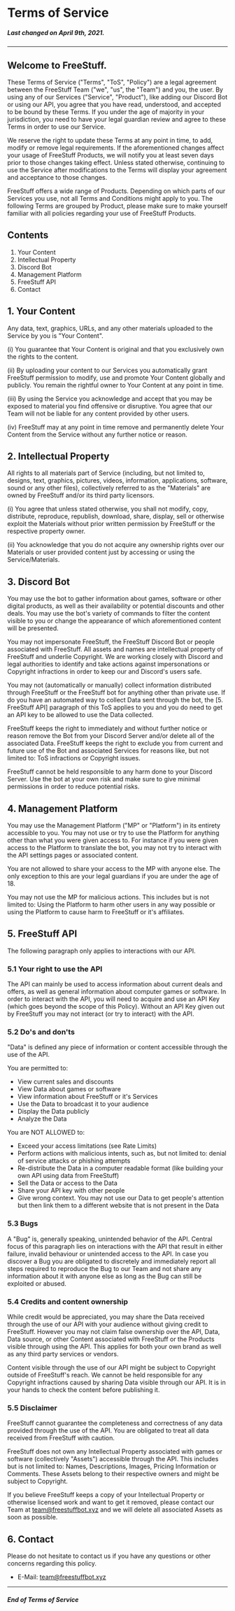 # Terms of Service

##### Last changed on April 9th, 2021.

---

## Welcome to FreeStuff.

These Terms of Service ("Terms", "ToS", "Policy") are a legal agreement between the FreeStuff Team ("we", "us", the "Team") and you, the user. By using any of our Services ("Service", "Product"), like adding our Discord Bot or using our API, you agree that you have read, understood, and accepted to be bound by these Terms. If you under the age of majority in your jurisdiction, you need to have your legal guardian review and agree to these Terms in order to use our Service.

We reserve the right to update these Terms at any point in time, to add, modify or remove legal requirements. If the aforementioned changes affect your usage of FreeStuff Products, we will notify you at least seven days prior to those changes taking effect. Unless stated otherwise, continuing to use the Service after modifications to the Terms will display your agreement and acceptance to those changes.

FreeStuff offers a wide range of Products. Depending on which parts of our Services you use, not all Terms and Conditions might apply to you. The following Terms are grouped by Product, please make sure to make yourself familiar with all policies regarding your use of FreeStuff Products.

## Contents
1. Your Content
2. Intellectual Property
3. Discord Bot
4. Management Platform
5. FreeStuff API
6. Contact

## 1. Your Content

Any data, text, graphics, URLs, and any other materials uploaded to the Service by you is "Your Content".

(i) You guarantee that Your Content is original and that you exclusively own the rights to the content.

(ii) By uploading your content to our Services you automatically grant FreeStuff permission to modify, use and promote Your Content globally and publicly. You remain the rightful owner to Your Content at any point in time.

(iii) By using the Service you acknowledge and accept that you may be exposed to material you find offensive or disruptive. You agree that our Team will not be liable for any content provided by other users.

(iv) FreeStuff may at any point in time remove and permanently delete Your Content from the Service without any further notice or reason.

## 2. Intellectual Property

All rights to all materials part of Service (including, but not limited to, designs, text, graphics, pictures, videos, information, applications, software, sound or any other files), collectively referred to as the "Materials" are owned by FreeStuff and/or its third party licensors.

(i) You agree that unless stated otherwise, you shall not modify, copy, distribute, reproduce, republish, download, share, display, sell or otherwise exploit the Materials without prior written permission by FreeStuff or the respective property owner.

(ii) You acknowledge that you do not acquire any ownership rights over our Materials or user provided content just by accessing or using the Service/Materials.

## 3. Discord Bot

You may use the bot to gather information about games, software or other digital products, as well as their availability or potential discounts and other deals. You may use the bot's variety of commands to filter the content visible to you or change the appearance of which aforementioned content will be presented.

You may not impersonate FreeStuff, the FreeStuff Discord Bot or people associated with FreeStuff. All assets and names are intellectual property of FreeStuff and underlie Copyright. We are working closely with Discord and legal authorities to identify and take actions against impersonations or Copyright infractions in order to keep our and Discord's users safe.

You may not (automatically or manually) collect information distributed through FreeStuff or the FreeStuff bot for anything other than private use. If do you have an automated way to collect Data sent through the bot, the [5. FreeStuff API] paragraph of this ToS applies to you and you do need to get an API key to be allowed to use the Data collected.

FreeStuff keeps the right to immediately and without further notice or reason remove the Bot from your Discord Server and/or delete all of the associated Data. FreeStuff keeps the right to exclude you from current and future use of the Bot and associated Services for reasons like, but not limited to: ToS infractions or Copyright issues.

FreeStuff cannot be held responsible to any harm done to your Discord Server. Use the bot at your own risk and make sure to give minimal permissions in order to reduce potential risks.

## 4. Management Platform

You may use the Management Platform ("MP" or "Platform") in its entirety accessible to you. You may not use or try to use the Platform for anything other than what you were given access to. For instance if you were given access to the Platform to translate the bot, you may not try to interact with the API settings pages or associated content.

You are not allowed to share your access to the MP with anyone else. The only exception to this are your legal guardians if you are under the age of 18.

You may not use the MP for malicious actions. This includes but is not limited to: Using the Platform to harm other users in any way possible or using the Platform to cause harm to FreeStuff or it's affiliates.

## 5. FreeStuff API

The following paragraph only applies to interactions with our API.

### 5.1 Your right to use the API

The API can mainly be used to access information about current deals and offers, as well as general information about computer games or software. In order to interact with the API, you will need to acquire and use an API Key (which goes beyond the scope of this Policy). Without an API Key given out by FreeStuff you may not interact (or try to interact) with the API.

### 5.2 Do's and don'ts

"Data" is defined any piece of information or content accessible through the use of the API.

You are permitted to:
- View current sales and discounts
- View Data about games or software
- View information about FreeStuff or it's Services
- Use the Data to broadcast it to your audience
- Display the Data publicly
- Analyze the Data

You are NOT ALLOWED to:
- Exceed your access limitations (see Rate Limits)
- Perform actions with malicious intents, such as, but not limited to: denial of service attacks or phishing attempts
- Re-distribute the Data in a computer readable format (like building your own API using data from FreeStuff)
- Sell the Data or access to the Data
- Share your API key with other people
- Give wrong context. You may not use our Data to get people's attention but then link them to a different website that is not present in the Data

### 5.3 Bugs

A "Bug" is, generally speaking, unintended behavior of the API. Central focus of this paragraph lies on interactions with the API that result in either failure, invalid behaviour or unintended access to the API. In case you discover a Bug you are obligated to discretely and immediately report all steps required to reproduce the Bug to our Team and not share any information about it with anyone else as long as the Bug can still be exploited or abused.

### 5.4 Credits and content ownership

While credit would be appreciated, you may share the Data received through the use of our API with your audience without giving credit to FreeStuff. However you may not claim false ownership over the API, Data, Data source, or other Content associated with FreeStuff or the Products visible through using the API. This applies for both your own brand as well as any third party services or vendors.

Content visible through the use of our API might be subject to Copyright outside of FreeStuff's reach. We cannot be held responsible for any Copyright infractions caused by sharing Data visible through our API. It is in your hands to check the content before publishing it.

### 5.5 Disclaimer

FreeStuff cannot guarantee the completeness and correctness of any data provided through the use of the API. You are obligated to treat all data received from FreeStuff with caution.

FreeStuff does not own any Intellectual Property associated with games or software (collectively "Assets") accessible through the API. This includes but is not limited to: Names, Descriptions, Images, Pricing Information or Comments. These Assets belong to their respective owners and might be subject to Copyright.

If you believe FreeStuff keeps a copy of your Intellectual Property or otherwise licensed work and want to get it removed, please contact our Team at team@freestuffbot.xyz and we will delete all associated Assets as soon as possible.

## 6. Contact

Please do not hesitate to contact us if you have any questions or other concerns regarding this policy.

* E-Mail: [team@freestuffbot.xyz](mailto:team@freestuffbot.xyz)

---

##### End of Terms of Service
